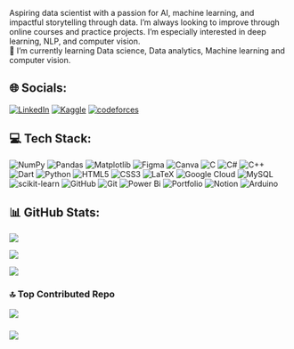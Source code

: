 Aspiring data scientist with a passion for AI, machine learning, and impactful storytelling through data. I’m always looking to improve through online courses and practice projects. I’m especially interested in deep learning, NLP, and computer vision. <br>🌱 I’m currently learning Data science, Data analytics, Machine learning and computer vision.


## 🌐 Socials:
[![LinkedIn](https://img.shields.io/badge/LinkedIn-%230077B5.svg?logo=linkedin&logoColor=white)](https://linkedin.com/in/mariam-raafatt) 
[![Kaggle](https://img.shields.io/badge/Kaggle-%230077B5.svg?logo=Kaggle&logoColor=white)](https://www.kaggle.com/mariamraafatbrownies) 
[![codeforces](https://img.shields.io/badge/codeforces-%230077B5.svg?logo=codeforces&logoColor=white)](https://codeforces.com/profile/BroWns.) 



## 💻 Tech Stack:
![NumPy](https://img.shields.io/badge/numpy-%23013243.svg?style=flat&logo=numpy&logoColor=white) ![Pandas](https://img.shields.io/badge/pandas-%23150458.svg?style=flat&logo=pandas&logoColor=white) ![Matplotlib](https://img.shields.io/badge/Matplotlib-%23ffffff.svg?style=flat&logo=Matplotlib&logoColor=black) ![Figma](https://img.shields.io/badge/figma-%23F24E1E.svg?style=flat&logo=figma&logoColor=white) ![Canva](https://img.shields.io/badge/Canva-%2300C4CC.svg?style=flat&logo=Canva&logoColor=white) ![C](https://img.shields.io/badge/c-%2300599C.svg?style=flat&logo=c&logoColor=white) ![C#](https://img.shields.io/badge/c%23-%23239120.svg?style=flat&logo=csharp&logoColor=white) ![C++](https://img.shields.io/badge/c++-%2300599C.svg?style=flat&logo=c%2B%2B&logoColor=white) ![Dart](https://img.shields.io/badge/dart-%230175C2.svg?style=flat&logo=dart&logoColor=white) ![Python](https://img.shields.io/badge/python-3670A0?style=flat&logo=python&logoColor=ffdd54) ![HTML5](https://img.shields.io/badge/html5-%23E34F26.svg?style=flat&logo=html5&logoColor=white) ![CSS3](https://img.shields.io/badge/css3-%231572B6.svg?style=flat&logo=css3&logoColor=white) ![LaTeX](https://img.shields.io/badge/latex-%23008080.svg?style=flat&logo=latex&logoColor=white) ![Google Cloud](https://img.shields.io/badge/GoogleCloud-%234285F4.svg?style=flat&logo=google-cloud&logoColor=white) ![MySQL](https://img.shields.io/badge/mysql-4479A1.svg?style=flat&logo=mysql&logoColor=white) ![scikit-learn](https://img.shields.io/badge/scikit--learn-%23F7931E.svg?style=flat&logo=scikit-learn&logoColor=white) ![GitHub](https://img.shields.io/badge/github-%23121011.svg?style=flat&logo=github&logoColor=white) ![Git](https://img.shields.io/badge/git-%23F05033.svg?style=flat&logo=git&logoColor=white) ![Power Bi](https://img.shields.io/badge/power_bi-F2C811?style=flat&logo=powerbi&logoColor=black) ![Portfolio](https://img.shields.io/badge/Portfolio-%23000000.svg?style=flat&logo=firefox&logoColor=#FF7139) ![Notion](https://img.shields.io/badge/Notion-%23000000.svg?style=flat&logo=notion&logoColor=white) ![Arduino](https://img.shields.io/badge/-Arduino-00979D?style=flat&logo=Arduino&logoColor=white)
## 📊 GitHub Stats:
![](https://github-readme-stats.vercel.app/api?username=MariamRaafatMohamed&theme=shadow_green&hide_border=true&include_all_commits=true&count_private=true)

![](https://github-readme-streak-stats.herokuapp.com/?user=MariamRaafatMohamed&theme=shadow_green&hide_border=true)

![](https://github-readme-stats.vercel.app/api/top-langs/?username=MariamRaafatMohamed&theme=shadow_green&hide_border=true&layout=compact)


### 🔝 Top Contributed Repo
![](https://github-contributor-stats.vercel.app/api?username=MariamRaafatMohamed&limit=5&theme=shadow_green&combine_all_yearly_contributions=true)

### 
[![](https://visitcount.itsvg.in/api?id=MariamRaafatMohamed&label=Profile%20Views&icon=1&color=3&style=flat-square)](https://visitcount.itsvg.in)

<!-- Proudly created with GPRM ( https://gprm.itsvg.in ) -->
